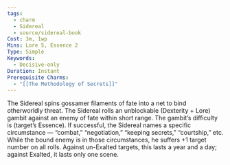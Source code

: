 ```yaml
---
tags:
  - charm
  - Sidereal
  - source/sidereal-book
Cost: 3m, 1wp
Mins: Lore 5, Essence 2
Type: Simple
Keywords:
  - Decisive-only
Duration: Instant
Prerequisite Charms:
  - "[[The Methodology of Secrets]]"
---
```

The Sidereal spins gossamer filaments of fate into a net to bind otherworldly threat. The Sidereal rolls an unblockable (Dexterity + Lore) gambit against an enemy of fate within short range. The gambit’s difficulty is (target’s Essence). If successful, the Sidereal names a specific circumstance — “combat,” “negotiation,” “keeping secrets,” “courtship,” etc. While the bound enemy is in those circumstances, he suffers +1 target number on all rolls. Against un-Exalted targets, this lasts a year and a day; against Exalted, it lasts only one scene.